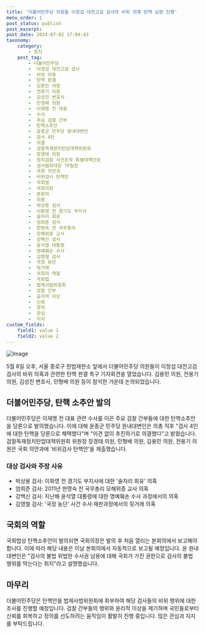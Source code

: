 ```yaml
---
title: '더불어민주당 의원들 이정섭 대전고검 검사의 비위 의혹 탄핵 심판 진행'
menu_order: 1
post_status: publish
post_excerpt: 
post_date: 2024-07-02 17:04:43
taxonomy:
    category:
        - 정치
    post_tag:
        - 더불어민주당
        -  이정섭 대전고검 검사
        -  비위 의혹
        -  탄핵 판결
        -  김용민 의원
        -  전용기 의원
        -  김성진 변호사
        -  민형배 의원
        -  이재명 전 대표
        -  수사
        -  주요 검찰 간부
        -  탄핵소추안
        -  윤종군 민주당 원내대변인
        -  검사 4인
        -  의결
        -  검찰독재정치탄압대책위원회
        -  장경태 의원
        -  정치검찰 사건조작 특별대책단장
        -  검사범죄대응 TF팀장
        -  국회 의안과
        -  비위검사 탄핵안
        -  국회법
        -  국회의장
        -  본회의
        -  의총
        -  박상용 검사
        -  이화영 전 경기도 부지사
        -  술자리 회유
        -  엄희준 검사
        -  한명숙 전 국무총리
        -  모해위증 교사
        -  강백신 검사
        -  윤석열 대통령
        -  명예훼손 수사
        -  김영철 검사
        -  국정 농단
        -  뒷거래
        -  국회의 역할
        -  국회법
        -  법제사법위원회
        -  검찰 간부
        -  윤리적 이상
        -  신뢰
        -  정의
        -  관심
        -  지지
custom_fields:
    field1: value 1
    field2: value 2
---
```


![Image](https://imgnews.pstatic.net/image/009/2024/07/02/0005328088_001_20240702143410290.jpg?type=w647)

5월 8일 오후, 서울 종로구 헌법재판소 앞에서 더불어민주당 의원들이 이정섭 대전고검 검사의 비위 의혹과 관련한 탄핵 판결 촉구 기자회견을 열었습니다. 김용민 의원, 전용기 의원, 김성진 변호사, 민형배 의원 등이 참석한 가운데 논의되었습니다.
## 더불어민주당, 탄핵 소추안 발의
더불어민주당은 이재명 전 대표 관련 수사를 이끈 주요 검찰 간부들에 대한 탄핵소추안을 당론으로 발의했습니다. 이에 대해 윤종군 민주당 원내대변인은 의총 직후 "검사 4인에 대한 탄핵을 당론으로 채택했다"며 "이견 없이 추진하기로 의결했다"고 밝혔습니다. 검찰독재정치탄압대책위원회 위원장 장경태 의원, 민형배 의원, 김용민 의원, 전용기 의원은 국회 의안과에 '비위검사 탄핵안'을 제출했습니다.
### 대상 검사와 주장 사유
- 박상용 검사: 이화영 전 경기도 부지사에 대한 '술자리 회유' 의혹
- 엄희준 검사: 2011년 한명숙 전 국무총리 모해위증 교사 의혹
- 강백신 검사: 지난해 윤석열 대통령에 대한 명예훼손 수사 과정에서의 의혹
- 김영철 검사: '국정 농단' 사건 수사·재판과정에서의 뒷거래 의혹
## 국회의 역할
국회법상 탄핵소추안이 발의되면 국회의장은 발의 후 처음 열리는 본회의에서 보고해야 합니다. 이에 따라 해당 내용은 이날 본회의에서 자동적으로 보고될 예정입니다. 윤 원내대변인은 "검사의 불법 위법한 수사권 남용에 대해 국회가 가진 권한으로 검사의 불법 행위를 막는다는 취지"라고 설명했습니다.
## 마무리
더불어민주당은 탄핵안을 법제사법위원회에 회부하여 해당 검사들의 비위 행위에 대한 조사를 진행할 예정입니다. 검찰 간부들의 행위와 윤리적 이상을 제기하며 국민들로부터 신뢰를 회복하고 정의를 선도하려는 움직임이 활발히 진행 중입니다. 많은 관심과 지지를 부탁드립니다.
